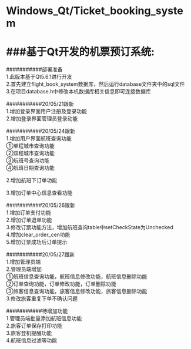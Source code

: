 # Windows_Qt/Ticket_booking_system  

###基于Qt开发的机票预订系统:  
===============================  
###########部署准备  
1.此版本基于Qt5.6.1进行开发  
2.首先建立flight_book_system数据库，然后运行database文件夹中的sql文件  
3.在项目database.h中修改本机数据库相关信息即可连接数据库  

###########20/05/21跟新  
1.增加登录界面用户注册及登录功能  
2.增加登录界面管理员登录动能  

###########20/05/24跟新  
1.增加用户界面航班查询功能  
			①单程城市查询功能  
			②双程城市查询功能  
  			③航班号查询功能  
			④航班日期查询功能  

2.增加航班下订单功能  

3.增加订单中心信息查看功能  

###########20/05/26跟新  
1.增加订单支付功能  
2.增加订单退单功能   
3.修改订票功能方法，增加航班查询table中setCheckState为Unchecked  
4.增加clear_order_cen功能  
5.增加订票成功后订单提示  


###########20/05/27跟新  
1.增加管理员端  
2.管理员端增加  
		①航班信息查询功能，航班信息修改功能，航班信息删除功能  
		②订单查询功能，订单修改功能，订单删除功能  
  		③旅客信息查询功能，旅客信息修改功能，旅客信息删除功能    
3.修改旅客重复下单不确认问题  

###########待增加功能  
1.管理员端批量添加航班信息功能  
2.旅客订单保存打印功能  
3.旅客登机提醒功能  
4.航班信息过滤等功能  